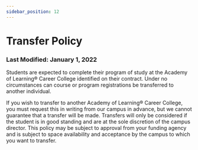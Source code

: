 ```yaml
---
sidebar_position: 12
---
```


# Transfer Policy

### Last Modified: January 1, 2022
Students are expected to complete their program of study at the Academy of Learning® Career College identified on their contract. Under no circumstances can course or program registrations be transferred to another individual.

If you wish to transfer to another Academy of Learning® Career College, you must request this in writing from our campus in advance, but we cannot guarantee that a transfer will be made. Transfers will only be considered if the student is in good standing and are at the sole discretion of the campus director. This policy may be subject to approval from your funding agency and is subject to space availability and acceptance by the campus to which you want to transfer.
